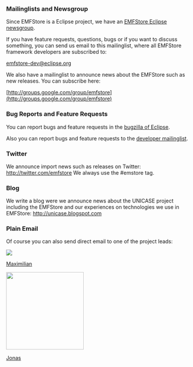 ### Mailinglists and Newsgroup ###

Since EMFStore is a Eclipse project, we have an [EMFStore Eclipse newsgroup](http://www.eclipse.org/forums/eclipse.emfstore).

If you have feature requests, questions, bugs or if you want to discuss something, you can send us email to this mailinglist, where all EMFStore framework developers are subscribed to:

[emfstore-dev@eclipse.org](mailto:eemfstore-dev@eclipse.org)

We also have a mailinglist to announce news about the EMFStore such as new releases. You can subscribe here:

[http://groups.google.com/group/emfstore](http://groups.google.com/group/emfstore)

### Bug Reports and Feature Requests ###

You can report bugs and feature requests in the [bugzilla of Eclipse](https://bugs.eclipse.org/bugs/enter_bug.cgi?product=EMFT.emf-store).

Also you can report bugs and feature requests to the [developer mailinglist](mailto:emfstore-dev@eclipse.org).

### Twitter ###

We announce import news such as releases on Twitter:
http://twitter.com/emfstore
We always use the #emstore tag.

### Blog ###

We write a blog were we announce news about the UNICASE project including the EMFStore and our experiences on technologies we use in EMFStore:
http://unicase.blogspot.com

### Plain Email ###

Of course you can also send direct email to one of the project leads:

[![](http://unicase.googlecode.com/files/img_3999_small.jpg)](http://www1.in.tum.de/MaximilianKoegel)

[Maximilian](mailto:maximilian@emfstore.org)

<img src='http://unicase.googlecode.com/files/jonas.jpg' height='210' />


[Jonas](mailto:jonas@emfstore.org)